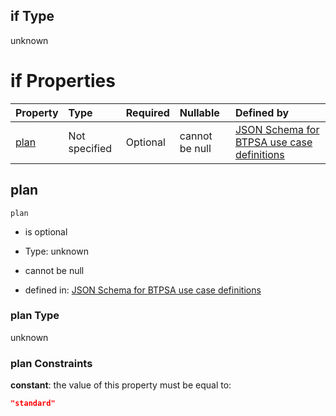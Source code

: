 ## if Type

unknown

# if Properties

| Property      | Type          | Required | Nullable       | Defined by                                                                                                                                                                                                                                    |
| :------------ | :------------ | :------- | :------------- | :-------------------------------------------------------------------------------------------------------------------------------------------------------------------------------------------------------------------------------------------- |
| [plan](#plan) | Not specified | Optional | cannot be null | [JSON Schema for BTPSA use case definitions](btpsa-usecase-properties-services-items-allof-1-then-allof-104-then-allof-1-if-properties-plan.md "undefined#/properties/services/items/allOf/1/then/allOf/104/then/allOf/1/if/properties/plan") |

## plan



`plan`

*   is optional

*   Type: unknown

*   cannot be null

*   defined in: [JSON Schema for BTPSA use case definitions](btpsa-usecase-properties-services-items-allof-1-then-allof-104-then-allof-1-if-properties-plan.md "undefined#/properties/services/items/allOf/1/then/allOf/104/then/allOf/1/if/properties/plan")

### plan Type

unknown

### plan Constraints

**constant**: the value of this property must be equal to:

```json
"standard"
```
